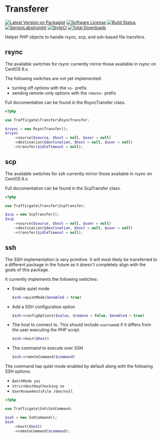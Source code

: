 # Transferer

[![Latest Version on Packagist](https://img.shields.io/packagist/v/trafficgate/transferer.svg?style=flat-square)](https://packagist.org/packages/trafficgate/transferer)
[![Software License](https://img.shields.io/badge/license-MIT-brightgreen.svg?style=flat-square)](LICENSE.md)
[![Build Status](https://img.shields.io/travis/trafficgate/transferer/master.svg?style=flat-square)](https://travis-ci.org/trafficgate/transferer)
[![SensioLabsInsight](https://img.shields.io/sensiolabs/i/570aea2e-04a4-4da6-b213-e2d1dc81374f.svg?style=flat-square)](https://insight.sensiolabs.com/projects/570aea2e-04a4-4da6-b213-e2d1dc81374f)
[![StyleCI](https://styleci.io/repos/69934323/shield?branch=master)](https://styleci.io/repos/69934323)
[![Total Downloads](https://img.shields.io/packagist/dt/trafficgate/transferer.svg?style=flat-square)](https://packagist.org/packages/trafficgate/transferer)

Helper PHP objects to handle rsync, scp, and ssh-based file transfers.

## rsync

The available switches for rsync currently mirror those available in rsync on CentOS 6.x.

The following switches are not yet implemented:
  - turning off options with the `no-` prefix
  - sending remote-only options with the `remote-` prefix

Full documentation can be found in the RsyncTransfer class.

```php
<?php

use Trafficgate\Transfer\RsyncTransfer;

$rsync = new RsyncTransfer();
$rsync
    ->source($source, $host = null, $user = null)
    ->destination($destination, $host = null, $user = null)
    ->transfer($idleTimeout = null);
```

## scp

The available switches for ssh currently mirror those available in rsync on CentOS 6.x.

Full documentation can be found in the ScpTransfer class.

```php
<?php

use Trafficgate\Transfer\ScpTransfer;

$scp = new ScpTransfer();
$scp
    ->source($source, $host = null, $user = null)
    ->destination($destination, $host = null, $user = null)
    ->transfer($idleTimeout = null);
```

## ssh

The SSH implementation is very primitive. It will most likely be transferred to a different package in the future as it doesn't completely align with the goals of this package.

It currently implements the following switches:

  - Enable quiet mode

    ```php
    $ssh->quietMode($enabled = true)
    ```

  - Add a SSH configuration option

    ```php
    $ssh->configOptions($value, $remove = false, $enabled = true)
    ```

  - The host to connect to. This should include `username@` if it differs   from the user executing the PHP script.

    ```php
    $ssh->host($host)
    ```

  - The command to execute over SSH

    ```php
    $ssh->remoteCommand($command)
    ```


The command has quiet mode enabled by default along with the following SSH options:
  - `BatchMode yes`
  - `StrictHostKeyChecking no`
  - `UserKnownHostsFile /dev/null`

```php
<?php

use Trafficgate\Ssh\SshCommand;

$ssh = new SshCommand();
$ssh
    ->host($host)
    ->remoteCommand($command);
```
